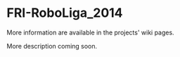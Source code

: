 # FRI-RoboLiga_2014

More information are available in the projects' wiki pages.

More description coming soon.
